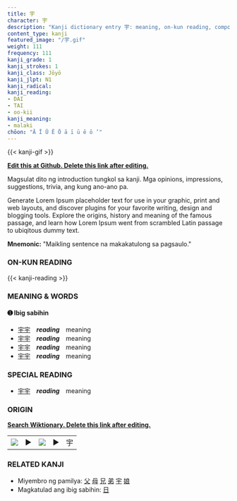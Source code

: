 ```yaml
---
title: 宇
character: 宇
description: "Kanji dictionary entry 宇: meaning, on-kun reading, compounds, origin, related kanji"
content_type: kanji
featured_image: "/宇.gif"
weight: 111
frequency: 111
kanji_grade: 1
kanji_strokes: 1
kanji_class: Jōyō
kanji_jlpt: N1
kanji_radical: 
kanji_reading: 
- DAI
- TAI
- oo-kii
kanji_meaning:
- malaki
chōon: "Ā Ī Ū Ē Ō ā ī ū ē ō ’"
---
```

[//]: # (Don't edit the line below. Kanji animated GIF code is automatically generated.)
{{< kanji-gif >}}

[//]: # (Edit below this line.)

**[Edit this at Github. Delete this link after editing.](https://github.com/tim0g/tim/tree/main/content/kanji/宇/index.md)**

Magsulat dito ng introduction tungkol sa kanji. Mga opinions, impressions, suggestions, trivia, ang kung ano-ano pa.

Generate Lorem Ipsum placeholder text for use in your graphic, print and web layouts, and discover plugins for your favorite writing, design and blogging tools. Explore the origins, history and meaning of the famous passage, and learn how Lorem Ipsum went from scrambled Latin passage to ubiqitous dummy text.
 
**Mnemonic:** "Maikling sentence na makakatulong sa pagsaulo."

### ON-KUN READING

[//]: # (Don't edit the line below. ON-KUN READING code is automatically generated.)
{{< kanji-reading >}}

### MEANING & WORDS

#### ➊ **Ibig sabihin**
  - [宇](../宇)[宇](../宇)　***reading***　meaning
  - [宇](../宇)[宇](../宇)　***reading***　meaning
  - [宇](../宇)[宇](../宇)　***reading***　meaning
  - [宇](../宇)[宇](../宇)　***reading***　meaning

### SPECIAL READING
  - [宇](../宇)[宇](../宇)　***reading***　meaning

### ORIGIN

**[Search Wiktionary. Delete this link after editing.](https://wiktionary.org/wiki/宇)**
<table class="kanji-table"><tr><td>
<img src="60px-宇-bronze.svg.png">
</td><td>▶</td><td>
<img src="60px-宇-oracle.svg.png">
</td><td>▶</td>
<td class="kanji-origin">宇</td>
</tr></table>

### RELATED KANJI
- Miyembro ng pamilya: [父](../父) [母](../母) [兄](../兄) [弟](../弟) [宇](../宇) [娘](../娘)
- Magkatulad ang ibig sabihin: [日](../日)
